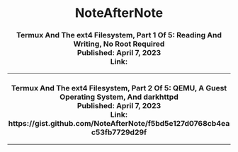 <h1 align="center">NoteAfterNote</h1>


<h3 align="center">Termux And The ext4 Filesystem, Part 1 Of 5: Reading And Writing, No Root Required<br>
Published: April 7, 2023<br>
Link: 
</h3>


---

<h3 align="center">Termux And The ext4 Filesystem, Part 2 Of 5: QEMU, A Guest Operating System, And darkhttpd<br>Published: April 7, 2023<br>Link: https://gist.github.com/NoteAfterNote/f5bd5e127d0768cb4eac53fb7729d29f</h3>


---
